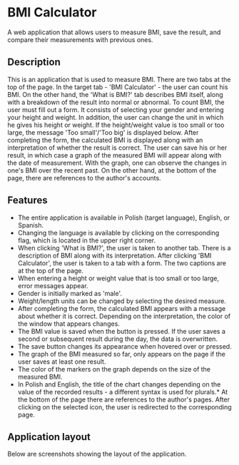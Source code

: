# BMI Calculator 

A web application that allows users to measure BMI, save the result, and compare their measurements with previous ones.

## Description
This is an application that is used to measure BMI. There are two tabs at the top of the page. In the target tab - 'BMI Calculator' - the user can count his BMI. On the other hand, the 'What is BMI?' tab describes BMI itself, along with a breakdown of the result into normal or abnormal.
To count BMI, the user must fill out a form. It consists of selecting your gender and entering your height and weight. In addition, the user can change the unit in which he gives his height or weight. If the height/weight value is too small or too large, the message 'Too small'/'Too big' is displayed below. After completing the form, the calculated BMI is displayed along with an interpretation of whether the result is correct.
The user can save his or her result, in which case a graph of the measured BMI will appear along with the date of measurement. With the graph, one can observe the changes in one's BMI over the recent past.
On the other hand, at the bottom of the page, there are references to the author's accounts. 

## Features

* The entire application is available in Polish (target language), English, or Spanish.
* Changing the language is available by clicking on the corresponding flag, which is located in the upper right corner.
* When clicking 'What is BMI?', the user is taken to another tab. There is a description of BMI along with its interpretation. After clicking 'BMI Calculator', the user is taken to a tab with a form. The two captions are at the top of the page.
* When entering a height or weight value that is too small or too large, error messages appear.
* Gender is initially marked as 'male'.
* Weight/length units can be changed by selecting the desired measure.
* After completing the form, the calculated BMI appears with a message about whether it is correct. Depending on the interpretation, the color of the window that appears changes.
* The BMI value is saved when the button is pressed. If the user saves a second or subsequent result during the day, the data is overwritten.
* The save button changes its appearance when hovered over or pressed.
* The graph of the BMI measured so far, only appears on the page if the user saves at least one result.
* The color of the markers on the graph depends on the size of the measured BMI.
* In Polish and English, the title of the chart changes depending on the value of the recorded results - a different syntax is used for plurals.* At the bottom of the page there are references to the author's pages. After clicking on the selected icon, the user is redirected to the corresponding page.

##  Application layout

Below are screenshots showing the layout of the application. 

